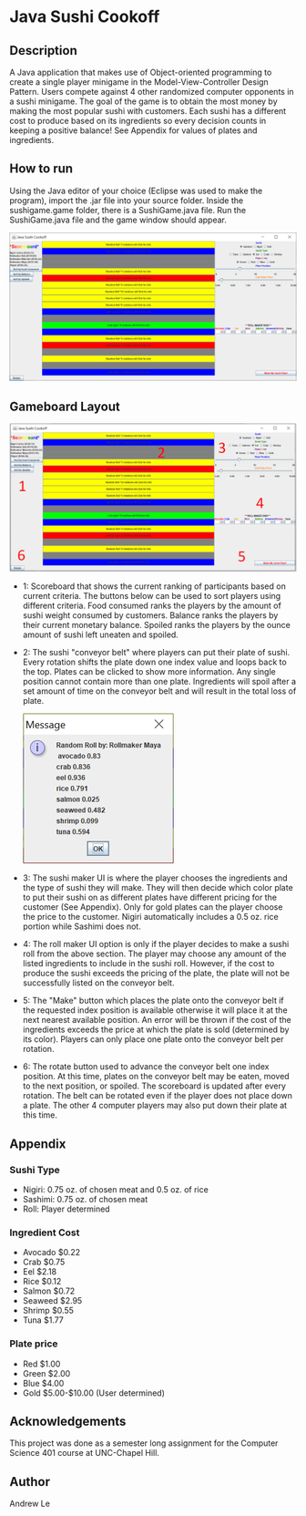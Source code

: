 # Java Sushi Cookoff

## Description

A Java application that makes use of Object-oriented programming to create a single player minigame in the Model-View-Controller Design Pattern. Users compete against 4 other randomized computer opponents in a sushi minigame. The goal of the game is to obtain the most money by making the most popular sushi with customers. Each sushi has a different cost to produce based on its ingredients so every decision counts in keeping a positive balance! See Appendix for values of plates and ingredients.

## How to run

Using the Java editor of your choice (Eclipse was used to make the program), import the .jar file into your source folder. Inside the sushigame.game folder, there is a SushiGame.java file. Run the SushiGame.java file and the game window should appear.

![Main Window](./assets/images/Capture.PNG)

## Gameboard Layout

![Main Board](./assets/images/Capture3.PNG)

- 1: Scoreboard that shows the current ranking of participants based on current criteria. The buttons below can be used to sort players using different criteria. Food consumed ranks the players by the amount of sushi weight consumed by customers. Balance ranks the players by their current monetary balance. Spoiled ranks the players by the ounce amount of sushi left uneaten and spoiled.
- 2: The sushi "conveyor belt" where players can put their plate of sushi. Every rotation shifts the plate down one index value and loops back to the top. Plates can be clicked to show more information. Any single position cannot contain more than one plate. Ingredients will spoil after a set amount of time on the conveyor belt and will result in the total loss of plate.

  ![Plate Info](./assets/images/Capture2.PNG)

- 3: The sushi maker UI is where the player chooses the ingredients and the type of sushi they will make. They will then decide which color plate to put their sushi on as different plates have different pricing for the customer (See Appendix). Only for gold plates can the player choose the price to the customer. Nigiri automatically includes a 0.5 oz. rice portion while Sashimi does not.
- 4: The roll maker UI option is only if the player decides to make a sushi roll from the above section. The player may choose any amount of the listed ingredients to include in the sushi roll. However, if the cost to produce the sushi exceeds the pricing of the plate, the plate will not be successfully listed on the conveyor belt.
- 5: The "Make" button which places the plate onto the conveyor belt if the requested index position is available otherwise it will place it at the next nearest available position. An error will be thrown if the cost of the ingredients exceeds the price at which the plate is sold (determined by its color). Players can only place one plate onto the conveyor belt per rotation.
- 6: The rotate button used to advance the conveyor belt one index position. At this time, plates on the conveyor belt may be eaten, moved to the next position, or spoiled. The scoreboard is updated after every rotation. The belt can be rotated even if the player does not place down a plate. The other 4 computer players may also put down their plate at this time.

## Appendix

### Sushi Type

- Nigiri: 0.75 oz. of chosen meat and 0.5 oz. of rice
- Sashimi: 0.75 oz. of chosen meat
- Roll: Player determined

### Ingredient Cost

- Avocado \$0.22
- Crab \$0.75
- Eel \$2.18
- Rice \$0.12
- Salmon \$0.72
- Seaweed \$2.95
- Shrimp \$0.55
- Tuna \$1.77

### Plate price

- Red \$1.00
- Green \$2.00
- Blue \$4.00
- Gold \$5.00-\$10.00 (User determined)

## Acknowledgements

This project was done as a semester long assignment for the Computer Science 401 course at UNC-Chapel Hill.

## Author

Andrew Le
